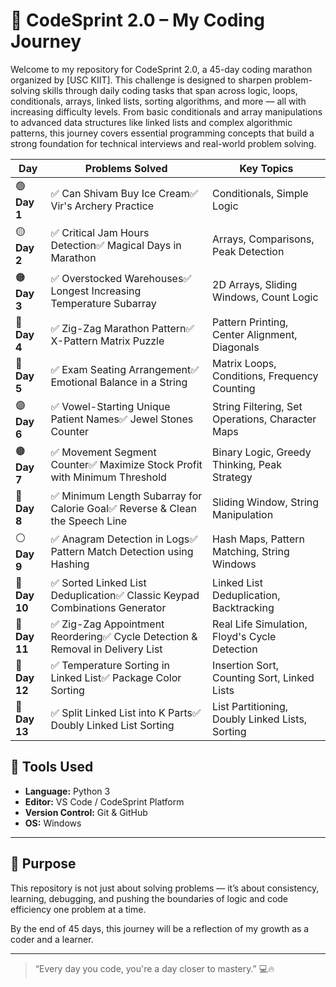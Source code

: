 # 🚀 CodeSprint 2.0 – My Coding Journey

Welcome to my repository for CodeSprint 2.0, a 45-day coding marathon organized by [USC KIIT]. This challenge is designed to sharpen problem-solving skills through daily coding tasks that span across logic, loops, conditionals, arrays, linked lists, sorting algorithms, and more — all with increasing difficulty levels. From basic conditionals and array manipulations to advanced data structures like linked lists and complex algorithmic patterns, this journey covers essential programming concepts that build a strong foundation for technical interviews and real-world problem solving.

| Day           | Problems Solved                                                                  | Key Topics                                       |
| ------------- | -------------------------------------------------------------------------------- | ------------------------------------------------ |
| 🟢 **Day 1**  | ✅ Can Shivam Buy Ice Cream✅ Vir's Archery Practice                           | Conditionals, Simple Logic                       |
| 🟡 **Day 2**  | ✅ Critical Jam Hours Detection✅ Magical Days in Marathon                     | Arrays, Comparisons, Peak Detection              |
| 🟠 **Day 3**  | ✅ Overstocked Warehouses✅ Longest Increasing Temperature Subarray            | 2D Arrays, Sliding Windows, Count Logic          |
| 🔷 **Day 4**  | ✅ Zig-Zag Marathon Pattern✅ X-Pattern Matrix Puzzle                          | Pattern Printing, Center Alignment, Diagonals    |
| 🔵 **Day 5**  | ✅ Exam Seating Arrangement✅ Emotional Balance in a String                    | Matrix Loops, Conditions, Frequency Counting     |
| 🟣 **Day 6**  | ✅ Vowel-Starting Unique Patient Names✅ Jewel Stones Counter                  | String Filtering, Set Operations, Character Maps |
| 🟤 **Day 7**  | ✅ Movement Segment Counter✅ Maximize Stock Profit with Minimum Threshold     | Binary Logic, Greedy Thinking, Peak Strategy     |
| 🔶 **Day 8**  | ✅ Minimum Length Subarray for Calorie Goal✅ Reverse & Clean the Speech Line  | Sliding Window, String Manipulation              |
| ⚪ **Day 9**   | ✅ Anagram Detection in Logs✅ Pattern Match Detection using Hashing           | Hash Maps, Pattern Matching, String Windows      |
| 🧿 **Day 10** | ✅ Sorted Linked List Deduplication✅ Classic Keypad Combinations Generator    | Linked List Deduplication, Backtracking          |
| 🧩 **Day 11** | ✅ Zig-Zag Appointment Reordering✅ Cycle Detection & Removal in Delivery List | Real Life Simulation, Floyd's Cycle Detection    |
| 🎯 **Day 12** | ✅ Temperature Sorting in Linked List✅ Package Color Sorting                  | Insertion Sort, Counting Sort, Linked Lists      |
| 🎪 **Day 13** | ✅ Split Linked List into K Parts✅ Doubly Linked List Sorting                | List Partitioning, Doubly Linked Lists, Sorting  |


## 🔧 Tools Used

- **Language:** Python 3  
- **Editor:** VS Code / CodeSprint Platform  
- **Version Control:** Git & GitHub  
- **OS:** Windows

---

## 🎯 Purpose

This repository is not just about solving problems — it’s about consistency, learning, debugging, and pushing the boundaries of logic and code efficiency one problem at a time.

By the end of 45 days, this journey will be a reflection of my growth as a coder and a learner.

---

> “Every day you code, you're a day closer to mastery.” 💻🔥
